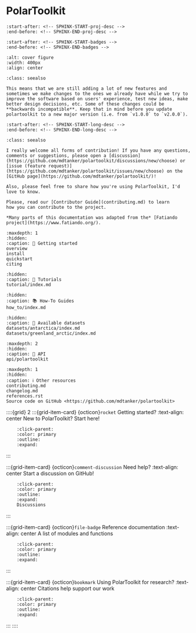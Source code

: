 # PolarToolkit

```{include} ../README.md
:start-after: <!-- SPHINX-START-proj-desc -->
:end-before: <!-- SPHINX-END-proj-desc -->
```

```{include} ../README.md
:start-after: <!-- SPHINX-START-badges -->
:end-before: <!-- SPHINX-END-badges -->
```

```{image} cover_fig.png
:alt: cover figure
:width: 400px
:align: center
```

```{admonition} Ready for daily use but still changing.
:class: seealso

This means that we are still adding a lot of new features and sometimes we make changes to the ones we already have while we try to improve the software based on users' experience, test new ideas, make better design decisions, etc. Some of these changes could be **backwards incompatible**. Keep that in mind before you update polartoolkit to a new major version (i.e. from `v1.0.0` to `v2.0.0`).
```


```{include} ../README.md
:start-after: <!-- SPHINX-START-long-desc -->
:end-before: <!-- SPHINX-END-long-desc -->
```


```{admonition} How to contribute
:class: seealso

I really welcome all forms of contribution! If you have any questions, comments or suggestions, please open a [discussion](https://github.com/mdtanker/polartoolkit/discussions/new/choose) or [issue (feature request)](https://github.com/mdtanker/polartoolkit/issues/new/choose) on the [GitHub page](https://github.com/mdtanker/polartoolkit/)!

Also, please feel free to share how you're using PolarToolkit, I'd love to know.

Please, read our [Contributor Guide](contributing.md) to learn
how you can contribute to the project.
```

```{note}
*Many parts of this documentation was adapted from the* [Fatiando project](https://www.fatiando.org/).
```

```{toctree}
:maxdepth: 1
:hidden:
:caption: 🚀 Getting started
overview
install
quickstart
citing
```

```{toctree}
:hidden:
:caption: 🚶 Tutorials
tutorial/index.md
```

```{toctree}
:hidden:
:caption: 📚 How-To Guides
how_to/index.md
```

```{toctree}
:hidden:
:caption: 📂 Available datasets
datasets/antarctica/index.md
datasets/greenland_arctic/index.md
```

```{toctree}
:maxdepth: 2
:hidden:
:caption: 📖 API
api/polartoolkit
```

```{toctree}
:maxdepth: 1
:hidden:
:caption: ℹ️ Other resources
contributing.md
changelog.md
references.rst
Source code on GitHub <https://github.com/mdtanker/polartoolkit>
```


::::{grid} 2
:::{grid-item-card} {octicon}`rocket` Getting started?
:text-align: center
New to PolarToolkit? Start here!
```{button-ref} quickstart
    :click-parent:
    :color: primary
    :outline:
    :expand:
```
:::

:::{grid-item-card} {octicon}`comment-discussion` Need help?
:text-align: center
Start a discussion on GitHub!
```{button-link} https://github.com/mdtanker/polartoolkit/discussions
    :click-parent:
    :color: primary
    :outline:
    :expand:
    Discussions
```
:::

:::{grid-item-card} {octicon}`file-badge` Reference documentation
:text-align: center
A list of modules and functions
```{button-ref} api/polartoolkit
    :click-parent:
    :color: primary
    :outline:
    :expand:
```
:::

:::{grid-item-card} {octicon}`bookmark` Using PolarToolkit for research?
:text-align: center
Citations help support our work
```{button-ref} citing
    :click-parent:
    :color: primary
    :outline:
    :expand:
```
:::
::::
